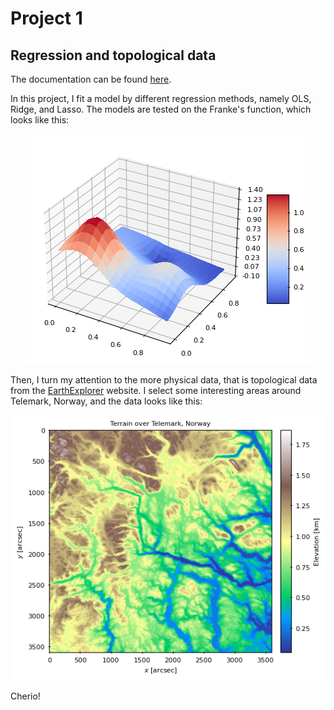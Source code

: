 # Project 1
Regression and topological data
-------------------------------

The documentation can be found [here](https://johancarlsen.github.io/fys-stk4155/html/project1.html).

In this project, I fit a model by different regression methods, namely
OLS, Ridge, and Lasso. The models are tested on the Franke's function,
which looks like this:

<p align="center">
    <img src="figures/franke-surface.png"/>
</p>

Then, I turn my attention to the more physical data, that is
topological data from the [EarthExplorer](https://earthexplorer.usgs.gov/)
website. I select some interesting areas around Telemark, Norway, and
the data looks like this:

<p align="center">
    <img src="figures/geo-data.png"/>
</p>

Cherio!